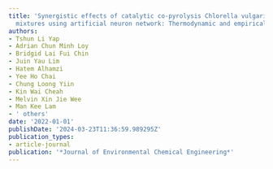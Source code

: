 ```yaml
---
title: 'Synergistic effects of catalytic co-pyrolysis Chlorella vulgaris and polyethylene
  mixtures using artificial neuron network: Thermodynamic and empirical kinetic analyses'
authors:
- Tshun Li Yap
- Adrian Chun Minh Loy
- Bridgid Lai Fui Chin
- Juin Yau Lim
- Hatem Alhamzi
- Yee Ho Chai
- Chung Loong Yiin
- Kin Wai Cheah
- Melvin Xin Jie Wee
- Man Kee Lam
- ' others'
date: '2022-01-01'
publishDate: '2024-03-23T11:36:59.989295Z'
publication_types:
- article-journal
publication: '*Journal of Environmental Chemical Engineering*'
---
```

